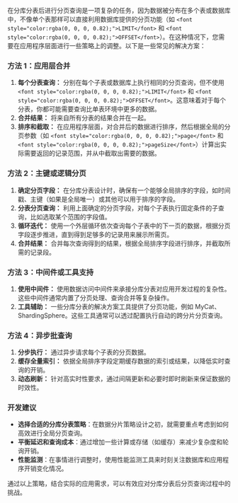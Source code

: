 <font style="color:rgba(0, 0, 0, 0.82);">在分库分表后进行分页查询是一项复杂的任务，因为数据被分布在多个表或数据库中，不像单个表那样可以直接利用数据库提供的分页功能（如 </font>`<font style="color:rgba(0, 0, 0, 0.82);">LIMIT</font>`<font style="color:rgba(0, 0, 0, 0.82);"> 和 </font>`<font style="color:rgba(0, 0, 0, 0.82);">OFFSET</font>`<font style="color:rgba(0, 0, 0, 0.82);">）。在这种情况下，您需要在应用程序层面进行一些策略上的调整。以下是一些常见的解决方案：</font>

### <font style="color:rgba(0, 0, 0, 0.82);">方法 1：应用层合并</font>
1. **<font style="color:rgba(0, 0, 0, 0.82);">每个分表查询：</font>**<font style="color:rgba(0, 0, 0, 0.82);"> </font><font style="color:rgba(0, 0, 0, 0.82);">分别在每个子表或数据库上执行相同的分页查询，但不使用</font><font style="color:rgba(0, 0, 0, 0.82);"> </font>`<font style="color:rgba(0, 0, 0, 0.82);">LIMIT</font>`<font style="color:rgba(0, 0, 0, 0.82);"> </font><font style="color:rgba(0, 0, 0, 0.82);">和</font><font style="color:rgba(0, 0, 0, 0.82);"> </font>`<font style="color:rgba(0, 0, 0, 0.82);">OFFSET</font>`<font style="color:rgba(0, 0, 0, 0.82);">。这意味着对于每个分表，你都可能需要查询比单表环境中更多的数据。</font>
2. **<font style="color:rgba(0, 0, 0, 0.82);">合并结果：</font>**<font style="color:rgba(0, 0, 0, 0.82);"> </font><font style="color:rgba(0, 0, 0, 0.82);">将来自所有分表的结果合并在一起。</font>
3. **<font style="color:rgba(0, 0, 0, 0.82);">排序和截取：</font>**<font style="color:rgba(0, 0, 0, 0.82);"> </font><font style="color:rgba(0, 0, 0, 0.82);">在应用程序层面，对合并后的数据进行排序，然后根据全局的分页参数（如</font><font style="color:rgba(0, 0, 0, 0.82);"> </font>`<font style="color:rgba(0, 0, 0, 0.82);">page</font>`<font style="color:rgba(0, 0, 0, 0.82);"> </font><font style="color:rgba(0, 0, 0, 0.82);">和</font><font style="color:rgba(0, 0, 0, 0.82);"> </font>`<font style="color:rgba(0, 0, 0, 0.82);">pageSize</font>`<font style="color:rgba(0, 0, 0, 0.82);">）计算出实际需要返回的记录范围，并从中截取出需要的数据。</font>

### <font style="color:rgba(0, 0, 0, 0.82);">方法 2：主键或逻辑分页</font>
1. **<font style="color:rgba(0, 0, 0, 0.82);">确定分页字段：</font>**<font style="color:rgba(0, 0, 0, 0.82);"> </font><font style="color:rgba(0, 0, 0, 0.82);">在分库分表设计时，确保有一个能够全局排序的字段，如时间戳、主键（如果是全局唯一）或其他可以用于排序的字段。</font>
2. **<font style="color:rgba(0, 0, 0, 0.82);">分表分页查询：</font>**<font style="color:rgba(0, 0, 0, 0.82);"> </font><font style="color:rgba(0, 0, 0, 0.82);">利用上面确定的分页字段，对每个子表执行固定条件的子查询，比如选取某个范围的字段值。</font>
3. **<font style="color:rgba(0, 0, 0, 0.82);">循环迭代：</font>**<font style="color:rgba(0, 0, 0, 0.82);"> </font><font style="color:rgba(0, 0, 0, 0.82);">使用一个外层循环依次查询每个子表中的下一页的数据，根据分页字段逐步推进，直到得到足够多的记录用来展示所需页。</font>
4. **<font style="color:rgba(0, 0, 0, 0.82);">合并结果：</font>**<font style="color:rgba(0, 0, 0, 0.82);"> </font><font style="color:rgba(0, 0, 0, 0.82);">合并每次查询得到的结果，根据全局排序字段进行排序，并截取所需的记录段。</font>

### <font style="color:rgba(0, 0, 0, 0.82);">方法 3：中间件或工具支持</font>
1. **<font style="color:rgba(0, 0, 0, 0.82);">使用中间件：</font>**<font style="color:rgba(0, 0, 0, 0.82);"> </font><font style="color:rgba(0, 0, 0, 0.82);">使用数据访问中间件来承接分库分表对应用开发过程的复杂性。这些中间件通常内置了分页处理、查询合并等复杂操作。</font>
2. **<font style="color:rgba(0, 0, 0, 0.82);">工具辅助：</font>**<font style="color:rgba(0, 0, 0, 0.82);"> </font><font style="color:rgba(0, 0, 0, 0.82);">一些分库分表的解决方案工具提供了分页功能，例如 MyCat、ShardingSphere。这些工具通常可以透过配置执行自动的跨分片分页查询。</font>

### <font style="color:rgba(0, 0, 0, 0.82);">方法 4：异步批查询</font>
1. **<font style="color:rgba(0, 0, 0, 0.82);">分步执行：</font>**<font style="color:rgba(0, 0, 0, 0.82);"> </font><font style="color:rgba(0, 0, 0, 0.82);">通过异步请求每个子表的分页数据。</font>
2. **<font style="color:rgba(0, 0, 0, 0.82);">缓存全量索引：</font>**<font style="color:rgba(0, 0, 0, 0.82);"> </font><font style="color:rgba(0, 0, 0, 0.82);">依据全局排序字段定期缓存数据的索引或结果，以降低实时查询的开销。</font>
3. **<font style="color:rgba(0, 0, 0, 0.82);">动态刷新：</font>**<font style="color:rgba(0, 0, 0, 0.82);"> </font><font style="color:rgba(0, 0, 0, 0.82);">针对高实时性要求，通过间隔更新和必要时即时刷新来保证数据的时效性。</font>

### <font style="color:rgba(0, 0, 0, 0.82);">开发建议</font>
+ **<font style="color:rgba(0, 0, 0, 0.82);">选择合适的分库分表策略</font>**<font style="color:rgba(0, 0, 0, 0.82);">：在数据分片策略设计之初，就需要重点考虑到如何高效进行全局分页查询。</font>
+ **<font style="color:rgba(0, 0, 0, 0.82);">平衡延迟和查询成本</font>**<font style="color:rgba(0, 0, 0, 0.82);">：通过增加一些计算或存储（如缓存）来减少复杂度和轮询开销。</font>
+ **<font style="color:rgba(0, 0, 0, 0.82);">性能监测</font>**<font style="color:rgba(0, 0, 0, 0.82);">：在事情进行调整时，使用性能监测工具来时刻关注数据库和应用程序开销变化情况。</font>

<font style="color:rgba(0, 0, 0, 0.82);">通过以上策略，结合实际的应用需求，可以有效应对分库分表后分页查询过程中的挑战。</font>

